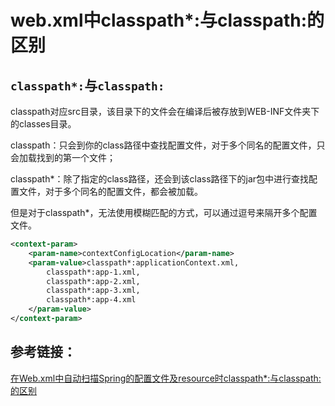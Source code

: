 # web.xml中classpath*:与classpath:的区别

## `classpath*:`与`classpath:`

classpath对应src目录，该目录下的文件会在编译后被存放到WEB-INF文件夹下的classes目录。

classpath：只会到你的class路径中查找配置文件，对于多个同名的配置文件，只会加载找到的第一个文件；

classpath*：除了指定的class路径，还会到该class路径下的jar包中进行查找配置文件，对于多个同名的配置文件，都会被加载。
<!--more-->

但是对于classpath*，无法使用模糊匹配的方式，可以通过逗号来隔开多个配置文件。

```xml
<context-param>  
    <param-name>contextConfigLocation</param-name>  
    <param-value>classpath*:applicationContext.xml,  
        classpath*:app-1.xml,  
        classpath*:app-2.xml,  
        classpath*:app-3.xml,  
        classpath*:app-4.xml  
    </param-value>  
</context-param> 
```

## 参考链接：

[在Web.xml中自动扫描Spring的配置文件及resource时classpath*:与classpath:的区别](https://blog.csdn.net/wxwzy738/article/details/16983935)
